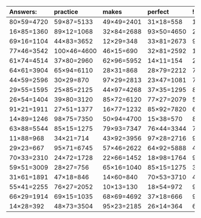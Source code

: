 | Answers: | practice | makes | perfect | ! |
| :--- | :--- | :--- | :--- | :--- |
| 80×59=4720 | 59×87=5133 | 49×49=2401 | 31×18=558 | 15×14=210 | 
| 16×85=1360 | 89×12=1068 | 32×84=2688 | 93×50=4650 | 29×62=1798 | 
| 69×16=1104 | 44×83=3652 | 12×29=348 | 33×81=2673 | 93×83=7719 | 
| 77×46=3542 | 100×46=4600 | 46×15=690 | 32×81=2592 | 10×90=900 | 
| 61×74=4514 | 37×80=2960 | 62×96=5952 | 14×11=154 | 26×43=1118 | 
| 64×61=3904 | 65×94=6110 | 28×31=868 | 28×79=2212 | 75×98=7350 | 
| 44×59=2596 | 30×29=870 | 97×29=2813 | 23×47=1081 | 75×88=6600 | 
| 29×55=1595 | 25×85=2125 | 44×97=4268 | 37×35=1295 | 89×18=1602 | 
| 26×54=1404 | 39×80=3120 | 85×72=6120 | 77×27=2079 | 51×96=4896 | 
| 91×21=1911 | 27×51=1377 | 16×77=1232 | 85×92=7820 | 69×95=6555 | 
| 14×89=1246 | 98×75=7350 | 50×94=4700 | 15×38=570 | 89×15=1335 | 
| 63×88=5544 | 85×15=1275 | 79×93=7347 | 76×44=3344 | 75×22=1650 | 
| 11×88=968 | 34×21=714 | 43×92=3956 | 97×28=2716 | 93×50=4650 | 
| 29×23=667 | 95×71=6745 | 57×46=2622 | 64×92=5888 | 46×48=2208 | 
| 70×33=2310 | 24×72=1728 | 22×66=1452 | 18×98=1764 | 99×53=5247 | 
| 59×51=3009 | 28×27=756 | 65×16=1040 | 85×15=1275 | 39×58=2262 | 
| 31×61=1891 | 47×18=846 | 14×60=840 | 70×53=3710 | 45×96=4320 | 
| 55×41=2255 | 76×27=2052 | 10×13=130 | 18×54=972 | 98×37=3626 | 
| 66×29=1914 | 69×15=1035 | 68×69=4692 | 37×18=666 | 90×24=2160 | 
| 14×28=392 | 48×73=3504 | 95×23=2185 | 26×14=364 | 62×20=1240 | 

